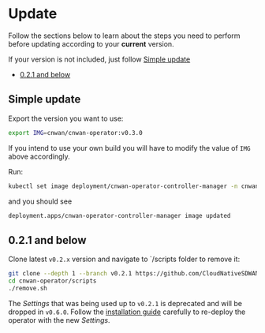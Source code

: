 # Update

Follow the sections below to learn about the steps you need to perform before updating according to your **current** version.

If your version is not included, just follow [Simple update](#simple-update)

* [0.2.1 and below](#0.2.1-and-below)

## Simple update

Export the version you want to use:

```bash
export IMG=cnwan/cnwan-operator:v0.3.0
```

If you intend to use your own build you will have to modify the value of `IMG` above accordingly.

Run:

```bash
kubectl set image deployment/cnwan-operator-controller-manager -n cnwan-operator-system manager=$IMG --record
```

and you should see

```bash
deployment.apps/cnwan-operator-controller-manager image updated
```

<!-- TODO: write an update guide for v0.6.0 when it is going to be released:
- clone operator
- remove it
- script to replace the old labels with new one
- change the settings
 -->

## 0.2.1 and below

Clone latest `v0.2.x` version and navigate to `/scripts folder to remove it:

```bash
git clone --depth 1 --branch v0.2.1 https://github.com/CloudNativeSDWAN/cnwan-operator
cd cnwan-operator/scripts
./remove.sh
```

The *Settings* that was being used up to `v0.2.1` is deprecated and will be dropped in `v0.6.0`.
Follow the [installation guide](./install.md) carefully to re-deploy the operator with the new *Settings*.

